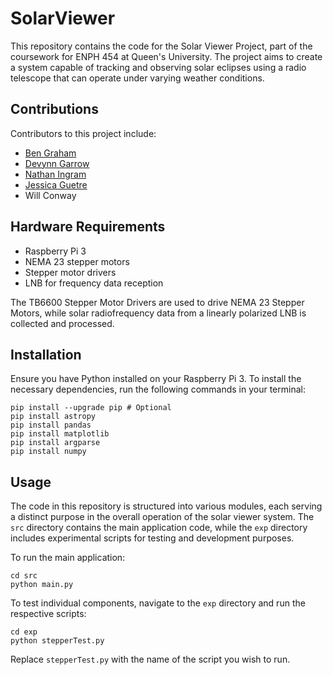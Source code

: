 # SolarViewer
This repository contains the code for the Solar Viewer Project, part of the coursework for ENPH 454 at Queen's University. The project aims to create a system capable of tracking and observing solar eclipses using a radio telescope that can operate under varying weather conditions.

## Contributions
Contributors to this project include:
- [Ben Graham](https://github.com/bng919)
- [Devynn Garrow](https://github.com/devgarrow)
- [Nathan Ingram](https://github.com/NathanIngram2)
- [Jessica Guetre](https://github.com/jessica-guetre)
- Will Conway

## Hardware Requirements
- Raspberry Pi 3
- NEMA 23 stepper motors
- Stepper motor drivers
- LNB for frequency data reception

The TB6600 Stepper Motor Drivers are used to drive NEMA 23 Stepper Motors, while solar radiofrequency data from a linearly polarized LNB is collected and processed.

## Installation
Ensure you have Python installed on your Raspberry Pi 3. To install the necessary dependencies, run the following commands in your terminal:
```
pip install --upgrade pip # Optional
pip install astropy
pip install pandas
pip install matplotlib
pip install argparse
pip install numpy
```

## Usage
The code in this repository is structured into various modules, each serving a distinct purpose in the overall operation of the solar viewer system. The `src` directory contains the main application code, while the `exp` directory includes experimental scripts for testing and development purposes.

To run the main application:
```
cd src
python main.py
```

To test individual components, navigate to the `exp` directory and run the respective scripts:
```
cd exp
python stepperTest.py
```

Replace `stepperTest.py` with the name of the script you wish to run.

